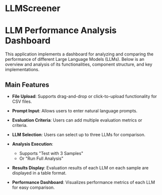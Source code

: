 # LLMScreener

# LLM Performance Analysis Dashboard

This application implements a dashboard for analyzing and comparing the performance of different Large Language Models (LLMs). Below is an overview and analysis of its functionalities, component structure, and key implementations.

## Main Features

- **File Upload**: Supports drag-and-drop or click-to-upload functionality for CSV files.

- **Prompt Input**: Allows users to enter natural language prompts.

- **Evaluation Criteria**: Users can add multiple evaluation metrics or criteria.

- **LLM Selection**: Users can select up to three LLMs for comparison.

- **Analysis Execution**:

  - Supports "Test with 3 Samples"
  - Or "Run Full Analysis"

- **Results Display**: Evaluation results of each LLM on each sample are displayed in a table format.

- **Performance Dashboard**: Visualizes performance metrics of each LLM for easy comparison.
